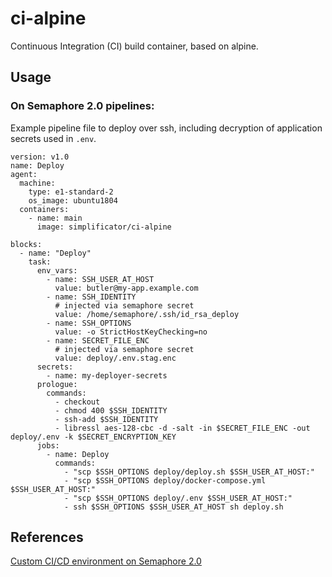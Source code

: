 # ci-alpine
Continuous Integration (CI) build container, based on alpine.

## Usage

### On Semaphore 2.0 pipelines:

Example pipeline file to deploy over ssh, including decryption of application secrets used in `.env`.

```(yaml)
version: v1.0
name: Deploy
agent:
  machine:
    type: e1-standard-2
    os_image: ubuntu1804
  containers:
    - name: main
      image: simplificator/ci-alpine

blocks:
  - name: "Deploy"
    task:
      env_vars:
        - name: SSH_USER_AT_HOST
          value: butler@my-app.example.com
        - name: SSH_IDENTITY
          # injected via semaphore secret
          value: /home/semaphore/.ssh/id_rsa_deploy
        - name: SSH_OPTIONS
          value: -o StrictHostKeyChecking=no
        - name: SECRET_FILE_ENC
          # injected via semaphore secret
          value: deploy/.env.stag.enc
      secrets:
        - name: my-deployer-secrets
      prologue:
        commands:
          - checkout
          - chmod 400 $SSH_IDENTITY
          - ssh-add $SSH_IDENTITY
          - libressl aes-128-cbc -d -salt -in $SECRET_FILE_ENC -out deploy/.env -k $SECRET_ENCRYPTION_KEY
      jobs:
        - name: Deploy
          commands:
            - "scp $SSH_OPTIONS deploy/deploy.sh $SSH_USER_AT_HOST:"
            - "scp $SSH_OPTIONS deploy/docker-compose.yml $SSH_USER_AT_HOST:"
            - "scp $SSH_OPTIONS deploy/.env $SSH_USER_AT_HOST:"
            - ssh $SSH_OPTIONS $SSH_USER_AT_HOST sh deploy.sh

```


## References

[Custom CI/CD environment on Semaphore 2.0](https://docs.semaphoreci.com/article/127-custom-ci-cd-environment-with-docker)
